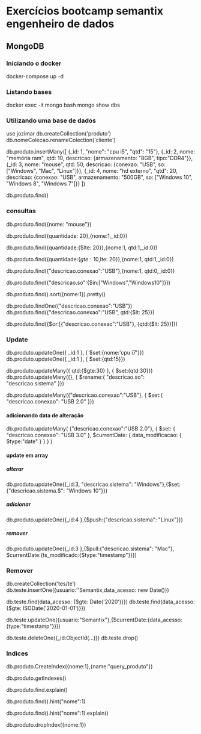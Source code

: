 # Exercícios bootcamp semantix engenheiro de dados

## MongoDB


### Iniciando o docker
docker-compose up -d

### Listando bases
docker exec -it mongo bash
mongo
show dbs

### Utilizando uma base de dados
use jozimar
db.createCollection('produto')
db.nomeColecao.renameColection('cliente')

db.produto.insertMany([
    {_id: 1, "nome": "cpu i5", "qtd": "15"},
    {_id: 2, nome: "memória ram", qtd: 10, descricao: {armazenamento: "8GB", tipo:"DDR4"}},
    {_id: 3, nome: "mouse", qtd: 50, descricao: {conexao: "USB", so: ["Windows", "Mac", "Linux"]}},
    {_id: 4, nome: "hd externo", "qtd": 20, descricao: {conexao: "USB", armazenamento: "500GB", so: ["Windows 10", "Windows 8", "Windows 7"]}}
])

db.produto.find()

### consultas
db.produto.find({nome: "mouse"})

db.produto.find({quantidade: 20},{nome:1,_id:0})

db.produto.find({quantidade:{$lte: 20}},{nome:1, qtd:1,_id:0})

db.produto.find({quantidade:{$gte:10,$lte: 20}},{nome:1, qtd:1,_id:0})

db.produto.find({"descricao.conexao":"USB"},{nome:1, qtd:0,_id:0})

db.produto.find({"descricao.so":{$in:["Windows","Windows10"]}})

db.produto.find().sort({nome:1}).pretty()

db.produto.findOne({"descricao.conexao":"USB"})
db.produto.find({"descricao.conexao":"USB", qtd:{$lt: 25}})

db.produto.find({$or:[{"descricao.conexao":"USB"}, {qtd:{$lt: 25}}]})

### Update

db.produto.updateOne({ _id:1 }, { $set:{nome:'cpu i7'}})
db.produto.updateOne({ _id:1 }, { $set:{qtd:15}})

db.produto.updateMany({ qtd:{$gte:30} }, { $set:{qtd:30}})
db.produto.updateMany({}, { $rename:{ "descricao.so": "descricao.sistema" }})

db.produto.updateMany({"descricao.conexao":"USB"}, { $set:{ "descricao.conexao": "USB 2.0" }})

#### adicionando data de alteração
db.produto.updateMany(
    {"descricao.conexao":"USB 2.0"}, 
    { 
        $set: { "descricao.conexao": "USB 3.0" },
        $currentDate: { data_modificacao: { $type:"date" } }
    }
)

#### update em array
##### alterar
db.produto.updateOne({_id:3, "descricao.sistema": "Windows"},{$set:{"descricao.sistema.$": "Windows 10"}})
##### adicionar
db.produto.updateOne({_id:4 },{$push:{"descricao.sistema": "Linux"}})
##### remover
db.produto.updateOne({_id:3 },{$pull:{"descricao.sistema": "Mac"}, $currentDate:{ts_modificado:{$type:"timestamp"}}})

### Remover

db.createCollection('tes/te')
db.teste.insertOne({usuario:''Semantix,data_acesso: new Date()})

db.teste.find(data_acesso: {$gte: Date('2020')}})
db.teste.find(data_acesso: {$gte: ISODate('2020-01-01')}})

db.teste.updateOne({usuario:"Semantix"},{$currentDate:{data_acesso: {type:"timestamp"}}})

db.teste.deleteOne({_id:ObjectId(...)})
db.teste.drop()


### Indices

db.produto.CreateIndex({nome:1},{name:"query_produto"})

db.produto.getIndexes()

db.produto.find.explain()

db.produto.find().hint("nome":1)

db.produto.find().hint("nome":1).explain()

db.produto.dropIndex({nome:1})